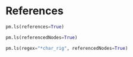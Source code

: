 
# References

```python
pm.ls(references=True)

pm.ls(referencedNodes=True)

pm.ls(regex="*char_rig", referencedNodes=True)
```
